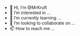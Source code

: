 - 👋 Hi, I’m @MrKruft
- 👀 I’m interested in ...
- 🌱 I’m currently learning ...
- 💞️ I’m looking to collaborate on ...
- 📫 How to reach me ...

<!---
MrKruft/MrKruft is a ✨ special ✨ repository because its `README.md` (this file) appears on your GitHub profile.
You can click the Preview link to take a look at your changes.
--->
